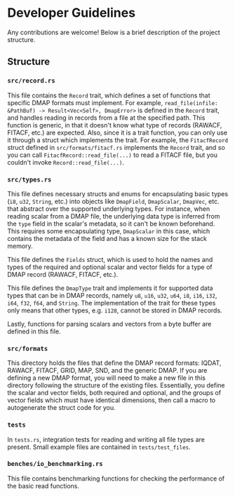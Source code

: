 # Developer Guidelines

Any contributions are welcome! Below is a brief description of the project structure.

## Structure

### `src/record.rs`
This file contains the `Record` trait, which defines a set of functions that specific DMAP formats must implement.
For example, `read_file(infile: &PathBuf) -> Result<Vec<Self>, DmapError>` is defined in the `Record` trait, and handles
reading in records from a file at the specified path. This function is generic, in that it doesn't know what type of records
(RAWACF, FITACF, etc.) are expected. Also, since it is a trait function, you can only use it through a struct which implements
the trait. For example, the `FitacfRecord` struct defined in `src/formats/fitacf.rs` implements the `Record` trait, and so
you can call `FitacfRecord::read_file(...)` to read a FITACF file, but you couldn't invoke `Record::read_file(...)`.

### `src/types.rs`
This file defines necessary structs and enums for encapsulating basic types (`i8`, `u32`, `String`, etc.) into
objects like `DmapField`, `DmapScalar`, `DmapVec`, etc. that abstract over the supported underlying types.
For instance, when reading scalar from a DMAP file, the underlying data type is inferred from the `type` field in the 
scalar's metadata, so it can't be known beforehand. This requires some encapsulating type, `DmapScalar` in this case,
which contains the metadata of the field and has a known size for the stack memory. 

This file defines the `Fields` struct, which is used to hold the names and types of the required and optional
scalar and vector fields for a type of DMAP record (RAWACF, FITACF, etc.).

This file defines the `DmapType` trait and implements it for supported data types that can be in DMAP records, namely
`u8`, `u16`, `u32`, `u64`, `i8`, `i16`, `i32`, `i64`, `f32`, `f64`, and `String`. The implementation of the trait for
these types only means that other types, e.g. `i128`, cannot be stored in DMAP records.

Lastly, functions for parsing scalars and vectors from a byte buffer are defined in this file.

### `src/formats`
This directory holds the files that define the DMAP record formats: IQDAT, RAWACF, FITACF, GRID, MAP, SND, and the generic DMAP.
If you are defining a new DMAP format, you will need to make a new file in this directory following the structure of the
existing files. Essentially, you define the scalar and vector fields, both required and optional, and the groups of vector
fields which must have identical dimensions, then call a macro to autogenerate the struct code for you. 

### `tests`
In `tests.rs`, integration tests for reading and writing all file types are present. Small example files
are contained in `tests/test_files`.

### `benches/io_benchmarking.rs`
This file contains benchmarking functions for checking the performance of the basic read functions.
